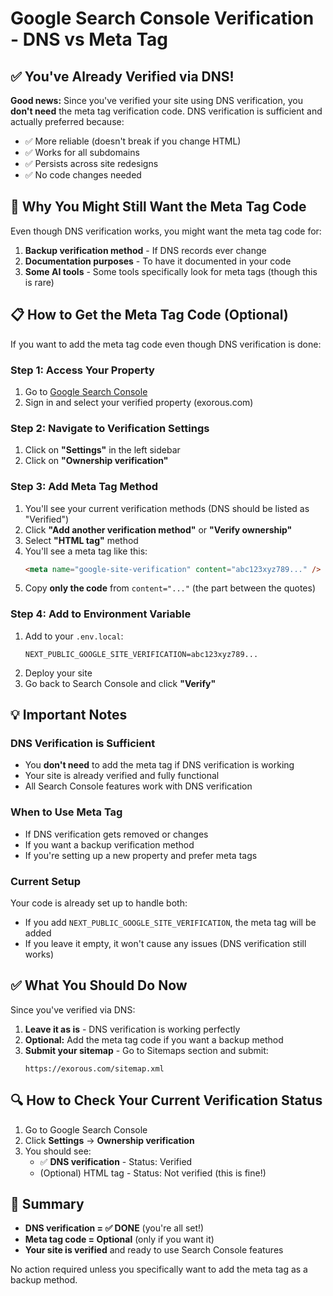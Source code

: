 # Google Search Console Verification - DNS vs Meta Tag

## ✅ You've Already Verified via DNS!

**Good news:** Since you've verified your site using DNS verification, you **don't need** the meta tag verification code. DNS verification is sufficient and actually preferred because:

- ✅ More reliable (doesn't break if you change HTML)
- ✅ Works for all subdomains
- ✅ Persists across site redesigns
- ✅ No code changes needed

## 🤔 Why You Might Still Want the Meta Tag Code

Even though DNS verification works, you might want the meta tag code for:

1. **Backup verification method** - If DNS records ever change
2. **Documentation purposes** - To have it documented in your code
3. **Some AI tools** - Some tools specifically look for meta tags (though this is rare)

## 📋 How to Get the Meta Tag Code (Optional)

If you want to add the meta tag code even though DNS verification is done:

### Step 1: Access Your Property
1. Go to [Google Search Console](https://search.google.com/search-console)
2. Sign in and select your verified property (exorous.com)

### Step 2: Navigate to Verification Settings
1. Click on **"Settings"** in the left sidebar
2. Click on **"Ownership verification"**

### Step 3: Add Meta Tag Method
1. You'll see your current verification methods (DNS should be listed as "Verified")
2. Click **"Add another verification method"** or **"Verify ownership"**
3. Select **"HTML tag"** method
4. You'll see a meta tag like this:
   ```html
   <meta name="google-site-verification" content="abc123xyz789..." />
   ```
5. Copy **only the code** from `content="..."` (the part between the quotes)

### Step 4: Add to Environment Variable
1. Add to your `.env.local`:
   ```env
   NEXT_PUBLIC_GOOGLE_SITE_VERIFICATION=abc123xyz789...
   ```
2. Deploy your site
3. Go back to Search Console and click **"Verify"**

## 💡 Important Notes

### DNS Verification is Sufficient
- You **don't need** to add the meta tag if DNS verification is working
- Your site is already verified and fully functional
- All Search Console features work with DNS verification

### When to Use Meta Tag
- If DNS verification gets removed or changes
- If you want a backup verification method
- If you're setting up a new property and prefer meta tags

### Current Setup
Your code is already set up to handle both:
- If you add `NEXT_PUBLIC_GOOGLE_SITE_VERIFICATION`, the meta tag will be added
- If you leave it empty, it won't cause any issues (DNS verification still works)

## ✅ What You Should Do Now

Since you've verified via DNS:

1. **Leave it as is** - DNS verification is working perfectly
2. **Optional:** Add the meta tag code if you want a backup method
3. **Submit your sitemap** - Go to Sitemaps section and submit:
   ```
   https://exorous.com/sitemap.xml
   ```

## 🔍 How to Check Your Current Verification Status

1. Go to Google Search Console
2. Click **Settings** → **Ownership verification**
3. You should see:
   - ✅ **DNS verification** - Status: Verified
   - (Optional) HTML tag - Status: Not verified (this is fine!)

## 📝 Summary

- **DNS verification = ✅ DONE** (you're all set!)
- **Meta tag code = Optional** (only if you want it)
- **Your site is verified** and ready to use Search Console features

No action required unless you specifically want to add the meta tag as a backup method.
